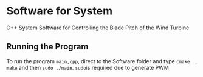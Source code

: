 # Software for System
C++ System Software for Controlling the Blade Pitch of the Wind Turbine

## Running the Program
To run the program ```main,cpp```, direct to the Software folder and type ```cmake .```, ```make``` and then ```sudo ./main```.
```sudo```is required due to generate PWM




